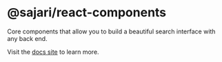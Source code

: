 # @sajari/react-components

Core components that allow you to build a beautiful search interface with any back end.

Visit the [docs site](https://react.docs.sajari.com) to learn more.
